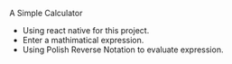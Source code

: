 
A Simple Calculator
- Using react native for this project.
- Enter a mathimatical expression.
- Using Polish Reverse Notation to evaluate expression.
